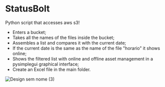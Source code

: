 # StatusBolt
Python script that accesses aws s3!

- Enters a bucket;
- Takes all the names of the files inside the bucket;
- Assembles a list and compares it with the current date;
- If the current date is the same as the name of the file "horario" it shows online;
- Shows the filtered list with online and offline asset management in a pysimplegui graphical interface;
- Create an Excel file in the main folder.





![Design sem nome (3)](https://user-images.githubusercontent.com/116030785/236908804-327a66de-6f67-4b57-8975-eee136c1021b.png)





